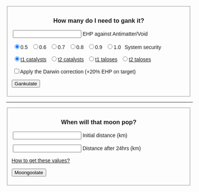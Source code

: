 <style>
body {
    font-family: sans-serif;
}
form {
    width: 500px;
}
label {
    padding: 0 3px 0 3px;
}
</style>

<script>
function getRadios(name) {
    var val;
    var radios = document.getElementsByName(name);
    for (var i = 0, length = radios.length; i < length; i++) {
        if (radios[i].checked) {
            val = radios[i].value;
            break;
        }
    }
    return val;
}

function compute(form) {
    var ehp = parseInt(form.ehp.value,10);
    var secstatus = getRadios('security');
    var correction = form.correction.checked;
    var shipsNeeded;
    var volleysNeeded;
	
    switch (getRadios('shiptype')) {
        case 't2cat':
            shipVolley = 1450; //1484 perfect skills
            shipROF = 2; // 1.93 perfect skills
            break;
        case 't1cat':
            shipVolley = 800; //830 perfect skills
            shipROF = 2; // 1.97 perfect skills
            break;
        case 't1talos':
            shipVolley = 5200; //5301 perfect skills
            shipROF = 4.2; // 4.15 perfect skills
            break;
        case 't2talos':
            shipVolley = 7300; //7479 perfect skills
            shipROF = 4.2; // 4.15 perfect skills
            break;
    }

    if (correction) {
        ehp = ehp * 1.2;
    }

    shipsNeeded = Math.ceil(ehp/(shipVolley*(Math.ceil(secstatus/shipROF))));
    volleysNeeded = Math.ceil(ehp/(shipsNeeded*shipVolley));
    alert("You will need " + shipsNeeded + " ships doing " + volleysNeeded + " volleys each to destroy the target.");
}
</script>

<form action="#" method="post" class="gankulator" id="gankulator">
<fieldset>
<center><h3><label>How many do I need to gank it?</label></h3></center>
<p>
<label><input type="text" name="ehp" /> EHP against Antimatter/Void</label><br></p>
<p>
<label><input type="radio" name="security" value="19" checked />0.5</label>
<label><input type="radio" name="security" value="14" />0.6</label>
<label><input type="radio" name="security" value="10" />0.7</label>
<label><input type="radio" name="security" value="7" />0.8</label>
<label><input type="radio" name="security" value="6" />0.9</label>
<label><input type="radio" name="security" value="6" />1.0</label>
<label>System security</label></p>
<p>
<label><input type="radio" name="shiptype" value="t1cat" checked /><a href="fits/t1cat.html">t1 catalysts</a></label>
<label><input type="radio" name="shiptype" value="t2cat" /><a href="fits/t2cat.html">t2 catalysts</a></label>
<label><input type="radio" name="shiptype" value="t1talos" /><a href="fits/t1talos.html">t1 taloses</a></label>
<label><input type="radio" name="shiptype" value="t2talos" /><a href="fits/t2talos.html">t2 taloses</a></label></p>
<p>
<label><input type="checkbox" name="correction">Apply the Darwin correction (+20% EHP on target)</label></p>
<p>
<button type="button" onclick="compute(this.form)" name="getVal">Gankulate</button></p>
</fieldset>
</form>

<script>
function moongoo(form) {
    var t0 = parseInt(form.t0.value,10);
    var t24 = parseInt(form.t24.value,10);
    dailymove = t0 - t24;
    poptime = Math.floor((t24-130)/dailymove);
    
    alert("This moon will pop in " + poptime + " days");
}
</script>

<hr>
<form action="#" method="post" class="popculator" id="popculator">
<fieldset>
<center><h3><label>When will that moon pop?</label></h3></center>
<p><label><input type="text" name="t0" /> Initial distance (km)</label></p>
<p><label><input type="text" name="t24" /> Distance after 24hrs (km)</label><br></p>
<p><a href="howto.html">How to get these values?</a><br></p>
<p><button type="button" onclick="moongoo(this.form)" name="">Moongoolate</button></p>
</fieldset>
</form>
